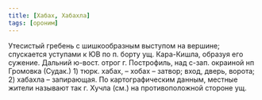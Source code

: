 ```yaml
---
title: [Хабах, Хабахла]
tags: [ороним]
---
```


Утесистый гребень с шишкообразным выступом на вершине; спускается уступами к ЮВ
по п. борту ущ. Кара-Кишла, образуя его сужение. Дальний ю-вост. отрог г.
Построфиль, над с-зап. окраиной нп Громовка (Судак.) 1) тюрк. хабах, – хобах –
затвор; вход, дверь, ворота; 2) хабахла – запирающая. По картографическим
данным, местные жители называют так г. Хучла (см.) на противоположной стороне
ущ.
